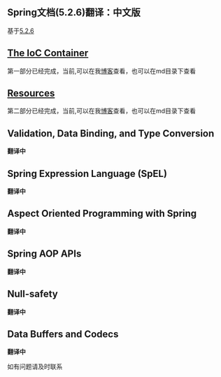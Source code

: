  Spring文档(5.2.6)翻译：中文版
---
基于[5.2.6](https://docs.spring.io/spring/docs/5.2.6.RELEASE/spring-framework-reference/core.html)
## [The IoC Container](https://www.hellooooo.top/blog/43)

第一部分已经完成，当前,可以在我[博客](https://www.hellooooo.top/blog/43 )查看，也可以在md目录下查看


## [Resources](https://www.hellooooo.top/blog/44)

第二部分已经完成，当前,可以在我[博客](https://www.hellooooo.top/blog/44 )查看，也可以在md目录下查看


## Validation, Data Binding, and Type Conversion
**翻译中**


## Spring Expression Language (SpEL)
**翻译中**

## Aspect Oriented Programming with Spring
**翻译中**

## Spring AOP APIs
**翻译中**

## Null-safety
**翻译中**

## Data Buffers and Codecs
**翻译中**

如有问题请及时联系